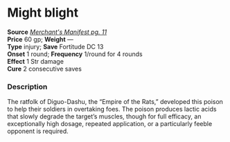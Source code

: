 # Might blight

**Source** [_Merchant's Manifest pg. 11_](http://paizo.com/products/btpy9vn1?Pathfinder-Player-Companion-Merchants-Manifest)  
**Price** 60 gp; **Weight** —  
**Type** injury; **Save** Fortitude DC 13  
**Onset** 1 round; **Frequency** 1/round for 4 rounds  
**Effect** 1 Str damage  
**Cure** 2 consecutive saves

### Description

The ratfolk of Diguo-Dashu, the “Empire of the Rats,” developed this poison to help their soldiers in overtaking foes. The poison produces lactic acids that slowly degrade the target’s muscles, though for full efficacy, an exceptionally high dosage, repeated application, or a particularly feeble opponent is required.